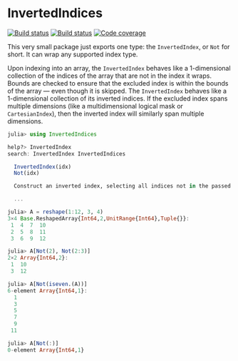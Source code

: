 # InvertedIndices

[![Build status](https://travis-ci.org/mbauman/InvertedIndices.jl.svg?branch=master)](https://travis-ci.org/mbauman/InvertedIndices.jl)
[![Build status](https://ci.appveyor.com/api/projects/status/3cnb2qmrrcw23uov?svg=true)](https://ci.appveyor.com/project/mbauman/invertedindices-jl)
[![Code coverage](https://codecov.io/gh/mbauman/InvertedIndices.jl/branch/master/graph/badge.svg)](https://codecov.io/gh/mbauman/InvertedIndices.jl)

This very small package just exports one type: the `InvertedIndex`, or `Not`
for short. It can wrap any supported index type.

Upon indexing into an array, the `InvertedIndex` behaves like a 1-dimensional
collection of the indices of the array that are not in the index it wraps. Bounds
are checked to ensure that the excluded index is within the bounds of the array
— even though it is skipped. The `InvertedIndex` behaves like a
1-dimensional collection of its inverted indices. If the excluded index spans multiple
dimensions (like a multidimensional logical mask or `CartesianIndex`), then the
inverted index will similarly span multiple dimensions.

```julia
julia> using InvertedIndices

help?> InvertedIndex
search: InvertedIndex InvertedIndices

  InvertedIndex(idx)
  Not(idx)

  Construct an inverted index, selecting all indices not in the passed idx.

  ...

julia> A = reshape(1:12, 3, 4)
3×4 Base.ReshapedArray{Int64,2,UnitRange{Int64},Tuple{}}:
 1  4  7  10
 2  5  8  11
 3  6  9  12

julia> A[Not(2), Not(2:3)]
2×2 Array{Int64,2}:
 1  10
 3  12

julia> A[Not(iseven.(A))]
6-element Array{Int64,1}:
  1
  3
  5
  7
  9
 11

julia> A[Not(:)]
0-element Array{Int64,1}
```
